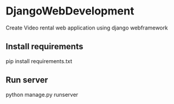 # DjangoWebDevelopment
Create Video rental web application using django webframework

## Install requirements
pip install requirements.txt

## Run server
python manage.py runserver
